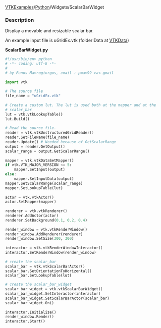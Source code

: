 [VTKExamples](/index/)/[Python](/Python)/Widgets/ScalarBarWidget

### Description
[]([File:VTK_Examples_Python_Widgets_ScalarBarWidget.png])

Display a movable and resizable scalar bar.

An example input file is uGridEx.vtk (folder Data at [VTKData](http://vtk.org/gitweb?p=VTKData.git;a=tree)) 

**ScalarBarWidget.py**
```python
#!/usr/bin/env python
# -*- coding: utf-8 -*-
#
# by Panos Mavrogiorgos, email : pmav99 >a< gmail
 
import vtk
 
# The source file
file_name = "uGridEx.vtk"
 
# Create a custom lut. The lut is used both at the mapper and at the
# scalar_bar
lut = vtk.vtkLookupTable()
lut.Build()
 
# Read the source file.
reader = vtk.vtkUnstructuredGridReader()
reader.SetFileName(file_name)
reader.Update() # Needed because of GetScalarRange
output = reader.GetOutput()
scalar_range = output.GetScalarRange()
 
mapper = vtk.vtkDataSetMapper()
if vtk.VTK_MAJOR_VERSION <= 5:
    mapper.SetInput(output)
else:
    mapper.SetInputData(output)
mapper.SetScalarRange(scalar_range)
mapper.SetLookupTable(lut)
 
actor = vtk.vtkActor()
actor.SetMapper(mapper)
 
renderer = vtk.vtkRenderer()
renderer.AddActor(actor)
renderer.SetBackground(0.1, 0.2, 0.4)
 
render_window = vtk.vtkRenderWindow()
render_window.AddRenderer(renderer)
render_window.SetSize(300, 300)
 
interactor = vtk.vtkRenderWindowInteractor()
interactor.SetRenderWindow(render_window)
 
# create the scalar_bar
scalar_bar = vtk.vtkScalarBarActor()
scalar_bar.SetOrientationToHorizontal()
scalar_bar.SetLookupTable(lut)

# create the scalar_bar_widget
scalar_bar_widget = vtk.vtkScalarBarWidget()
scalar_bar_widget.SetInteractor(interactor)
scalar_bar_widget.SetScalarBarActor(scalar_bar)
scalar_bar_widget.On()
 
interactor.Initialize()
render_window.Render()
interactor.Start()
```
